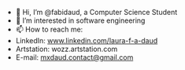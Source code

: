 - 👋 Hi, I’m @fabidaud, a Computer Science Student
- 👀 I’m interested in software engineering
- 📫 How to reach me:
- LinkedIn: www.linkedin.com/laura-f-a-daud
- Artstation: wozz.artstation.com
- E-mail: mxdaud.contact@gmail.com
